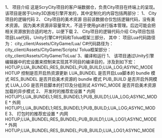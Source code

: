 1、 项目介绍
这是ScryCity项目的客户端数据仓，负责City项目在终端上的呈现。 该项目是居于Unity3D游戏引擎开发的，其中定制化的内容包括两部分：
	1、 City项目的逻辑代码
	2、 City项目的美术资源
目前该数据仓仅包括逻辑代码，没有美术资源。 因为美术资源非容量常大，不适于使用git进行版本管理。后边可能会把相关资源放到合适的地方，以便下载
2、 City项目的逻辑代码介绍
	City项目包括项目Lua代码，Unity引擎C#代码和Tolua框架三部分， 其中：
	项目Lua代码路径为：
		city_client/Assets/CityGame/Lua/
	C#代码路径为：
		city_client/Assets/CityGame/Scripts/
	Tolua框架部分：
		city_client/Assets/CityGame/ToLua/
3、编译和运行
	1、 该项目通过Unity引擎编辑器中的宏设置来控制来实现其不同目的编译目的，涉及到如下宏：
		HOTUP;LUA_BUNDEL;RES_BUNDEL;PUB_BUILD;LUA_LOG;ASYNC_MODE
		HOTUP 控制是否开启热资源更新
		LUA_BUNDEL 是否开启Lua脚本的 bundle 模式
		RES_BUNDEL 是否开启美术资源的 bundle 模式
		PUB_BUILD	是否开启外网模式
		LUA_LOG	是否开启脚本的打印及分组测试
		ASYNC_MODE 是否开启美术资源加载的异步模式
	2、 开发时的推荐宏设置
		* 内网
			HOTUP1;LUA_BUNDEL1;RES_BUNDEL1;PUB_BUILD1;LUA_LOG;ASYNC_MODE
		* 外网
			HOTUP1;LUA_BUNDEL1;RES_BUNDEL1;PUB_BUILD;LUA_LOG;ASYNC_MODE
	3、 打包时的推荐宏设置
		* 内网
			HOTUP;LUA_BUNDEL;RES_BUNDEL;PUB_BUILD1;LUA_LOG1;ASYNC_MODE
		* 外网
			HOTUP;LUA_BUNDEL;RES_BUNDEL;PUB_BUILD;LUA_LOG1;ASYNC_MODE

